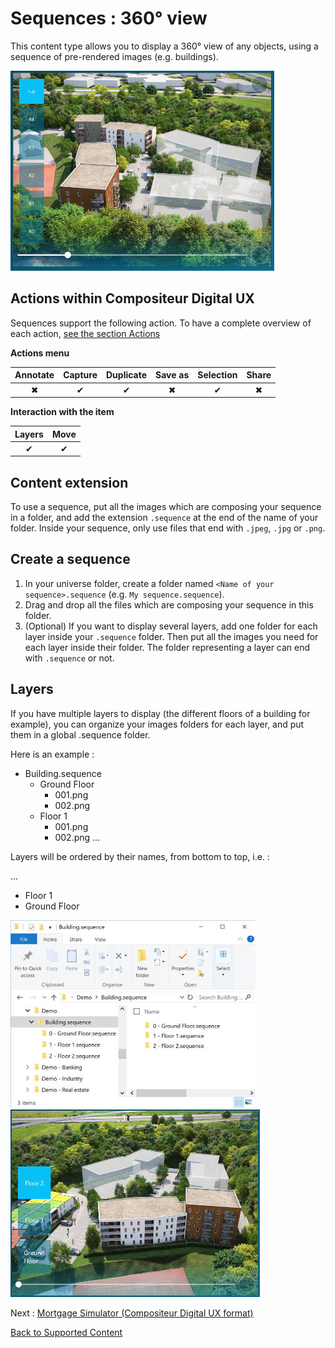 # Sequences : 360° view

This content type allows you to display a 360° view of any objects, using a sequence of pre-rendered images (e.g. buildings).

![Sequence with several layers](../../img/content_sequence.JPG)

## Actions within Compositeur Digital UX

Sequences support the following action. To have a complete overview of each action, [see the section Actions](actions.md)

**Actions menu**

| Annotate | Capture  | Duplicate | Save as  | Selection | Share    |
|:--------:|:--------:|:---------:|:--------:|:---------:|:--------:|
| &#x2716; | &#x2714; | &#x2714;  | &#x2716; | &#x2714;  | &#x2716; |

**Interaction with the item**

| Layers   | Move     |
|:--------:|:--------:|
| &#x2714; | &#x2714; | 

## Content extension

To use a sequence, put all the images which are composing your sequence in a folder, and add the extension `.sequence` at the end of the name of your folder. Inside your sequence, only use files that end with `.jpeg`, `.jpg` or `.png`.

## Create a sequence

1. In your universe folder, create a folder named `<Name of your sequence>.sequence` (e.g. `My sequence.sequence`).
2. Drag and drop all the files which are composing your sequence in this folder.
3. (Optional) If you want to display several layers, add one folder for each layer inside your `.sequence` folder. Then put all the images you need for each layer inside their folder. The folder representing a layer can end with `.sequence` or not.

## Layers

If you have multiple layers to display (the different floors of a building for example), you can organize your images folders for each layer, and put them in a global .sequence folder.

Here is an example :

* Building.sequence
  * Ground Floor
    * 001.png
    * 002.png
  * Floor 1
    * 001.png
    * 002.png
...

Layers will be ordered by their names, from bottom to top, i.e. :

...
* Floor 1
* Ground Floor

![Sequence explorer](../../img/content_sequence_folder.JPG) ![Sequence layers](../../img/content_sequence_layers.JPG)

Next : [Mortgage Simulator (Compositeur Digital UX format)](simulator.md)

[Back to Supported Content](index.md)
